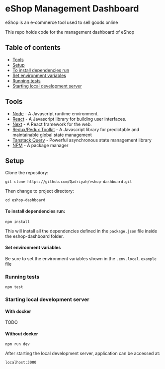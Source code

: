 # eShop Management Dashboard

eShop is an e-commerce tool used to sell goods online

This repo holds code for the management dashboard of eShop

## Table of contents

- [Tools](#tools)
- [Setup](#setup)
- [To install dependencies run](#to-install-dependencies-run)
- [Set environment variables](#set-environment-variables)
- [Running tests](#running-tests)
- [Starting local development server](#starting-local-development-server)

## Tools

- [Node](https://nodejs.org/docs/latest/api/) - A Javascript runtime environment.
- [React](https://react.dev/reference/react) - A Javascript library for building user interfaces.
- [Next](https://nextjs.org/docs) - A React framework for the web.
- [Redux/Redux Toolkit](https://redux-toolkit.js.org/introduction/getting-started) - A Javascript library for predictable and maintainable global state management
- [Tanstack Query](https://tanstack.com/query/latest/docs/framework/react/overview) - Powerful asynchronous state management library
- [NPM](https://www.npmjs.com/) - A package manager

## Setup

Clone the repository:

```
git clone https://github.com/Qadriyah/eshop-dashboard.git
```

Then change to project directory:

```
cd eshop-dashboard
```

#### To install dependencies run:

```
npm install
```

This will install all the dependencies defined in the `package.json` file inside the eshop-dashboard folder.

#### Set environment variables

Be sure to set the environment variables shown in the `.env.local.example` file

### Running tests

```
npm test
```

### Starting local development server

#### With docker

TODO

#### Without docker

```
npm run dev
```

After starting the local development server, application can be accessed at:

```
localhost:3000
```
